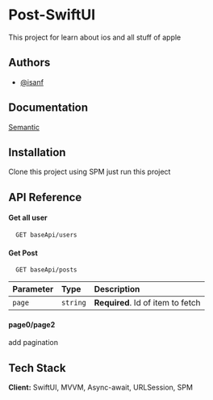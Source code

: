 
# Post-SwiftUI

This project for learn about ios and all stuff of apple

## Authors

- [@isanf](https://www.github.com/isha93)


## Documentation

[Semantic](https://github.com/semantic-release/semantic-release) 


## Installation

Clone this project using SPM just run this project
    
## API Reference

#### Get all user

```http
  GET baseApi/users
```
#### Get Post

```http
  GET baseApi/posts
```

| Parameter | Type     | Description                       |
| :-------- | :------- | :-------------------------------- |
| `page`      | `string` | **Required**. Id of item to fetch |

#### page0/page2

add pagination


## Tech Stack

**Client:** SwiftUI, MVVM, Async-await, URLSession, SPM



